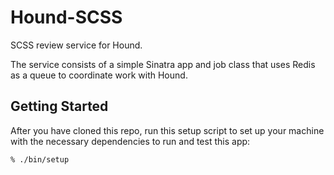 # Hound-SCSS
SCSS review service for Hound.

The service consists of a simple Sinatra app and job class that uses Redis as a
queue to coordinate work with Hound.

## Getting Started

After you have cloned this repo, run this setup script to set up your machine
with the necessary dependencies to run and test this app:

    % ./bin/setup
